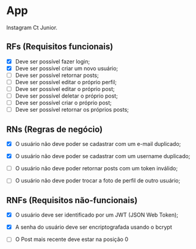 # App

Instagram Ct Junior.

## RFs (Requisitos funcionais)

- [X] Deve ser possível fazer login;
- [X] Deve ser possível criar um novo usuário;
- [ ] Deve ser possível retornar posts;
- [ ] Deve ser possível editar o próprio perfil;
- [ ] Deve ser possível editar o próprio post;
- [ ] Deve ser possível deletar o próprio post;
- [ ] Deve ser possível criar o próprio post;
- [ ] Deve ser possível retornar os próprios posts;

## RNs (Regras de negócio)

- [X] O usuário não deve poder se cadastrar com um e-mail duplicado;
- [X] O usuário não deve poder se cadastrar com um username duplicado;

- [ ] O usuário não deve poder retornar posts com um token inválido;

- [ ] O usuário não deve poder trocar a foto de perfil de outro usuário;

## RNFs (Requisitos não-funcionais)

- [X] O usuário deve ser identificado por um JWT (JSON Web Token);
- [X] A senha do usuário deve ser encriptografada usando o bcrypt
- [ ] O Post mais recente deve estar na posição 0
 
